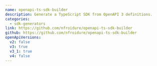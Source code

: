 ```yaml
---
name: openapi-ts-sdk-builder
description: Generate a TypeScript SDK from OpenAPI 3 definitions.
categories:
  - sdk-generators
link: https://github.com/nfroidure/openapi-ts-sdk-builder
github: https://github.com/nfroidure/openapi-ts-sdk-builder
openApiVersions:
  v2: false
  v3: true
  v3_1: true
  v4: false
---
```

